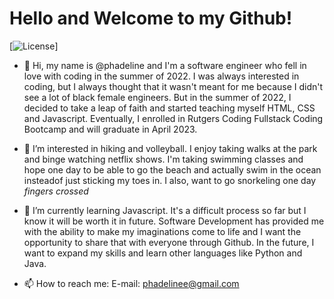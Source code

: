 # Hello and Welcome to my Github!

[![License](https://img.shields.io/badge/License-Busy-Bee_2.0-blue.svg)]


- 👋 Hi, my name is @phadeline and I'm a software engineer who fell in love with coding in the summer of 2022. I was always interested in coding, but I 
always thought that it wasn't meant for me because I didn't see a lot of black female engineers. But in the summer of 2022, I decided to take a leap of faith and started teaching myself HTML, CSS and Javascript. Eventually, I enrolled in Rutgers Coding Fullstack Coding Bootcamp and will graduate in April 2023. 

- 👀 I’m interested in hiking and volleyball. I enjoy taking walks at the park and binge watching netflix shows. I'm taking swimming classes and 
hope one day to be able to go the beach and actually swim in the ocean insteadof just sticking my toes in. I also, want to go snorkeling 
one day *fingers crossed*
 
- 🌱 I’m currently learning Javascript. It's a difficult process so far but I know it will be worth it in future. Software Development 
has provided me with the ability to make my imaginations come to life and I want the opportunity to share that with everyone through Github. In the 
future, I want to expand my skills and learn other languages like Python and Java.


- 📫 How to reach me: E-mail: phadelinee@gmail.com

<!---
phadeline/phadeline is a ✨ special ✨ repository because its `README.md` (this file) appears on your GitHub profile.
You can click the Preview link to take a look at your changes.
--->
